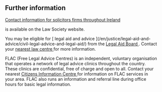 ##  Further information

[ Contact information for solicitors firms throughout Ireland
](https://www.lawsociety.ie/Find-a-Solicitor/Solicitor-Firm-Search/)

is available on the Law Society website.

You may be eligible for [ legal aid and advice ](/en/justice/legal-aid-and-
advice/civil-legal-advice-and-legal-aid/) from the [ Legal Aid Board
](/en/justice/legal-aid-and-advice/legal-aid-board/) . Contact your [ nearest
law centre ](https://www.legalaidboard.ie/en/contact-us/find-a-law-centre/)
for more information.

FLAC (Free Legal Advice Centres) is an independent, voluntary organisation
that operates a network of legal advice clinics throughout the country. These
clinics are confidential, free of charge and open to all. Contact your nearest
[ Citizens Information Centre ](http://centres.citizensinformation.ie/) for
information on FLAC services in your area. FLAC also runs an information and
referral line during office hours for basic legal information.
